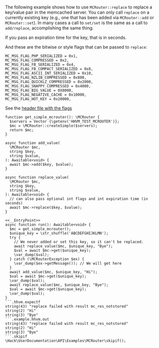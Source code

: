 The following example shows how to use `MCRouter::replace` to replace a key/value pair in the memcached server. You can only call `replace` on a currently existing key (e.g., one that has been added via `MCRouter::add` or `MCRouter::set`). In many cases a call to `set/set` is the same as a call to `add/replace`, accomplishing the same thing.

If you pass an expiration time for the key, that is in seconds.

And these are the bitwise or style flags that can be passed to `replace`:

```
MC_MSG_FLAG_PHP_SERIALIZED = 0x1,
MC_MSG_FLAG_COMPRESSED = 0x2,
MC_MSG_FLAG_FB_SERIALIZED = 0x4,
MC_MSG_FLAG_FB_COMPACT_SERIALIZED = 0x8,
MC_MSG_FLAG_ASCII_INT_SERIALIZED = 0x10,
MC_MSG_FLAG_NZLIB_COMPRESSED = 0x800,
MC_MSG_FLAG_QUICKLZ_COMPRESSED = 0x2000,
MC_MSG_FLAG_SNAPPY_COMPRESSED = 0x4000,
MC_MSG_FLAG_BIG_VALUE = 0X8000,
MC_MSG_FLAG_NEGATIVE_CACHE = 0x10000,
MC_MSG_FLAG_HOT_KEY = 0x20000,
```

See the [header file with the flags](https://github.com/facebook/mcrouter/blob/5f259ed47b52f86cad750d2343edf324e80cb397/mcrouter/lib/mc/msg.h)

```basic-usage.hack
function get_simple_mcrouter(): \MCRouter {
  $servers = Vector {\getenv('HHVM_TEST_MCROUTER')};
  $mc = \MCRouter::createSimple($servers);
  return $mc;
}

async function add_value(
  \MCRouter $mc,
  string $key,
  string $value,
): Awaitable<void> {
  await $mc->add($key, $value);
}

async function replace_value(
  \MCRouter $mc,
  string $key,
  string $value,
): Awaitable<void> {
  // can also pass optional int flags and int expiration time (in seconds)
  await $mc->replace($key, $value);
}

<<__EntryPoint>>
async function run(): Awaitable<void> {
  $mc = get_simple_mcrouter();
  $unique_key = \str_shuffle('ABCDEFGHIJKLMN');
  try {
    // We never added or set this key, so it can't be replaced.
    await replace_value($mc, $unique_key, "Bye");
    $val = await $mc->get($unique_key);
    \var_dump($val);
  } catch (\MCRouterException $ex) {
    \var_dump($ex->getMessage()); // We will get here
  }
  await add_value($mc, $unique_key, "Hi");
  $val = await $mc->get($unique_key);
  \var_dump($val);
  await replace_value($mc, $unique_key, "Bye");
  $val = await $mc->get($unique_key);
  \var_dump($val);
}
```.hhvm.expectf
string(43) "replace failed with result mc_res_notstored"
string(2) "Hi"
string(3) "Bye"
```.example.hhvm.out
string(43) "replace failed with result mc_res_notstored"
string(2) "Hi"
string(3) "Bye"
```.skipif
\Hack\UserDocumentation\API\Examples\MCRouter\skipif();
```
